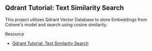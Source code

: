 ## Qdrant Tutorial: Text Similarity Search

This project utilizes Qdrant Vector Database to store Embeddings from Cohere's model and search using cosine similarity.

Resource

- [Qdrant Tutorial: Text Similarity Search](https://lablab.ai/t/qdrant-cohere-tutorial) 